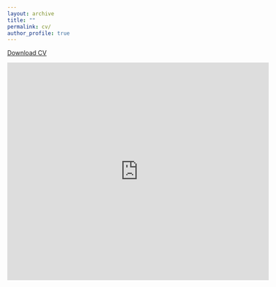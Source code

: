 ```yaml
---
layout: archive
title: ""
permalink: cv/
author_profile: true
---
```

<a href="https://drive.google.com/file/d/1CGacPGnN3TDL2rGkI8_0T3QNog1gqYuY/view?usp=drive_link" download="Priyanka_Mondal_CV.pdf" target="_blank">Download CV</a>


<iframe src="https://docs.google.com/gview?url=https://priyanka-mondal.github.io/priyanka_mondal.pdf&embedded=true" style="width:600px; height:500px;" frameborder="0"></iframe>

